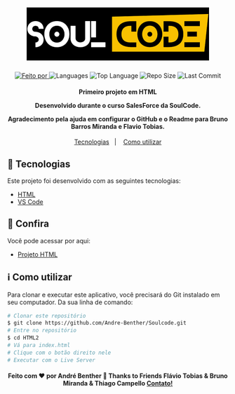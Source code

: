 <h1 align="center">
   <a href="https://andre-benther.github.io/Soulcode/">
	<img alt="Logo" src="Image/SoulCode.png" />
	</a>
    <br>
</h1>

<p align="center">
  <a href="https://www.linkedin.com/in/schuenckbenther/">
  <img alt="Feito por" src="https://img.shields.io/static/v1?label=Made%20By&message=Andre%20Benther&color=orange&style=for-the-badge">
	</a>
  
  <img alt="Languages" src="https://img.shields.io/github/languages/count/Andre-Benther/Soulcode?style=for-the-badge">
  
  <img alt="Top Language" src="https://img.shields.io/github/languages/top/Andre-Benther/Soulcode?style=for-the-badge">
  
  <img alt="Repo Size" src="https://img.shields.io/github/repo-size/Andre-Benther/Soulcode?style=for-the-badge">
  
  <img alt="Last Commit" src="https://img.shields.io/github/last-commit/Andre-Benther/Soulcode?style=for-the-badge">
</p>

<h4 align="center">
  <p>Primeiro projeto em HTML</p>
  
  <p>Desenvolvido durante o curso SalesForce da SoulCode.</p>

  <p>
  Agradecimento pela ajuda em configurar o GitHub e o Readme para Bruno Barros Miranda e Flavio Tobias.
    
    
  </p>
</h4>


<p align="center">
  <a href="#rocket-technologies">Tecnologias</a>&nbsp;&nbsp;&nbsp;|&nbsp;&nbsp;&nbsp;
  <a href="#information_source-how-to-use">Como utilizar</a>

## :rocket: Tecnologias

Este projeto foi desenvolvido com as seguintes tecnologias:

-  [HTML](https://developer.mozilla.org/pt-BR/docs/Web/HTML)
-  [VS Code][vc]

## :eyes: Confira

Você pode acessar por aqui:

-  [Projeto HTML][demo]

## :information_source: Como utilizar

Para clonar e executar este aplicativo, você precisará do Git instalado em seu computador. Da sua linha de comando:

```bash
# Clonar este repositório
$ git clone https://github.com/Andre-Benther/Soulcode.git
# Entre no repositório
$ cd HTML2
# Vá para index.html
# Clique com o botão direito nele
# Executar com o Live Server
```

<h4 align="center">
    Feito com ♥ por André Benther 👋 Thanks to Friends Flávio Tobias & Bruno Miranda & Thiago Campello <a href="https://www.linkedin.com/in/schuenckbenther/" target="_blank">Contato!</a>
</h4>

[vc]: https://code.visualstudio.com/
[vceditconfig]: https://marketplace.visualstudio.com/items?itemName=EditorConfig.EditorConfig
[vceslint]: https://marketplace.visualstudio.com/items?itemName=dbaeumer.vscode-eslint
[demo]: https://andre-benther.github.io/Soulcode/
